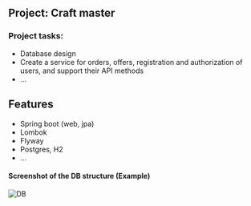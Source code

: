## Project: Craft master
### Project tasks:
- Database design
- Create a service for orders, offers, registration and authorization of users, and support their API methods
- ...


## Features
- Spring boot (web, jpa)
- Lombok
- Flyway
- Postgres, H2
- ...

#### Screenshot of the DB structure (Example)

![DB](https://user-images.githubusercontent.com/51756264/113508178-34797300-9557-11eb-9388-35ef952bd3a5.png)
